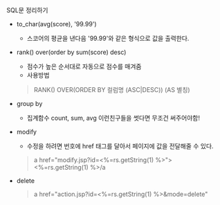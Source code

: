 SQL문 정리하기  
- to_char(avg(score), '99.99')  
	- 스코어의 평균을 낸다음 '99.99'와 같은 형식으로 값을 출력한다. 

- rank() over(order by sum(score) desc)
	- 점수가 높은 순서대로 자동으로 점수를 매겨줌 
	- 사용방법 
	> RANK() OVER(ORDER BY 컬럼명 (ASC|DESC)) (AS 별칭)

- group by 
	- 집계함수 count, sum, avg 이런친구들을 썻다면 무조건 써주어야함!

- modify
	- 수정을 하려면 번호에 href 태그를 달아서 페이지에 값을 전달해줄 수 있다.
	> a href="modify.jsp?id=<%=rs.getString(1) %>"><%=rs.getString(1) %>/a

- delete 
	> a href="action.jsp?id=<%=rs.getString(1) %>&mode=delete"
